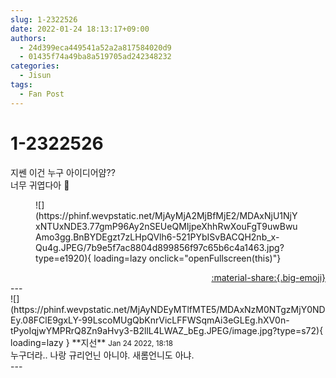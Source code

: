 ```yaml
---
slug: 1-2322526
date: 2022-01-24 18:13:17+09:00
authors:
  - 24d399eca449541a52a2a817584020d9
  - 01435f74a49ba8a519705ad242348232
categories:
  - Jisun
tags:
  - Fan Post
---
```


# 1-2322526

<div class="post-container" markdown="1">
<div class="content-container md-sidebar__scrollwrap" markdown="1">

지쎈 이건 누구 아이디어얌??<br>너무 귀엽다아 🥰
<figure markdown="1">
![](https://phinf.wevpstatic.net/MjAyMjA2MjBfMjE2/MDAxNjU1NjYxNTUxNDE3.77gmP96Ay2nSEUeQMIjpeXhhRwXouFgT9uwBwuAmo3gg.BnBYDEgzt7zLHpQVlh6-521PYbISvBACQH2nb_x-Qu4g.JPEG/7b9e5f7ac8804d899856f97c65b6c4a1463.jpg?type=e1920){ loading=lazy onclick="openFullscreen(this)"}
</figure>


</div>
</div>

<div style="text-align: right;" markdown="1">
<a href="https://weverse.io/fromis9/fanpost/1-2322526" style="text-align: right;">:material-share:{.big-emoji}</a>
</div>
---

<div class="comments-container md-sidebar__scrollwrap" markdown="1">
<div class="comment" markdown="1">
<div class='id-container' markdown="1">
![](https://phinf.wevpstatic.net/MjAyNDEyMTlfMTE5/MDAxNzM0NTgzMjY0NDEy.08FClE9gxLY-99LscoMUgQbKnrVicLFFWSqmAi3eGLEg.hXV0n-tPyoIqjwYMPRrQ8Zn9aHvy3-B2llL4LWAZ_bEg.JPEG/image.jpg?type=s72){ loading=lazy }
**<span class="artist">지선</span>** <small>Jan 24 2022, 18:18</small><br>
</div>
<div class='comment-body' markdown="1">
누구더라.. 나랑 규리언닌 아니야. 새롬언니도 아냐.
</div>
</div>
</div>
---
